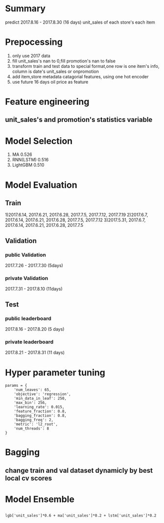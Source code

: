 # Summary
predict 2017.8.16 - 2017.8.30 (16 days) unit_sales of each store's each item 

# Prepocessing
1. only use 2017 data
2. fill unit_sales's nan to 0,fill promotion's nan to false
3. transform train and test data to special format,one row is one item's info, column is date's unit_sales or onpromotion
4. add item,store metadata catagorial features, using one hot encoder
5. use future 16 days oil price as feature
  
# Feature engineering
## unit_sales's and promotion's statistics variable 


# Model Selection
1. MA 0.526
2. RNN(LSTM) 0.516
3. LightGBM 0.510

# Model Evaluation
## Train
1)2017.6.14, 2017.6.21, 2017.6.28, 2017.7.5, 2017.7.12, 2017.7.19
2)2017.6.7, 2017.6.14, 2017.6.21, 2017.6.28, 2017.7.5, 2017.7.12
3)2017.5.31, 2017.6.7, 2017.6.14, 2017.6.21, 2017.6.28, 2017.7.5


## Validation
### public Validation
2017.7.26 - 2017.7.30 (5days)
### private Validation
2017.7.31 - 2017.8.10 (11days)

## Test
### public leaderboard
2017.8.16 - 2017.8.20 (5 days)
### private leaderboard
2017.8.21 - 2017.8.31 (11 days)

# Hyper parameter tuning
```
params = {
    'num_leaves': 65,
    'objective': 'regression',
    'min_data_in_leaf': 250,
    'max_bin': 256,
    'learning_rate': 0.015,
    'feature_fraction': 0.8,
    'bagging_fraction': 0.8,
    'bagging_freq': 2,
    'metric': 'l2_root',
    'num_threads': 8   
}
```

# Bagging
## change train and val dataset dynamicly by best local cv scores


# Model Ensemble
## 

```
lgb['unit_sales']*0.6 + ma['unit_sales']*0.2 + lstm['unit_sales']*0.2
```

